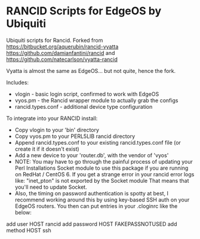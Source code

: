 RANCID Scripts for EdgeOS by Ubiquiti
======

Ubiquiti scripts for Rancid.  Forked from
https://bitbucket.org/aquerubin/rancid-vyatta
https://github.com/damianfantini/rancid and
https://github.com/natecarlson/vyatta-rancid

Vyatta is almost the same as EdgeOS... but not quite, hence the fork.

Includes:

* vlogin - basic login script, confirmed to work with EdgeOS
* vyos.pm - the Rancid wrapper module to actually grab the configs
* rancid.types.conf - additional device type configuration

To integrate into your RANCID install:

* Copy vlogin to your 'bin' directory
* Copy vyos.pm to your PERL5LIB rancid directory
* Append rancid.types.conf to your existing rancid.types.conf file (or create it if it doesn't exist)
* Add a new device to your 'router.db', with the vendor of 'vyos'
* NOTE: You may have to go through the painful process of updating your Perl Installations Socket module to use this package if you are running on RedHat / CentOS 6. If you get a strange error in your rancid error logs like: 
"inet_pton" is not exported by the Socket module
That means that you'll need to update Socket.
* Also, the timing on password authentication is spotty at best, I recommend working around this by using key-based SSH auth on your EdgeOS routers. You then can put entries in your .cloginrc like the below:

add user HOST rancid 
add password HOST FAKEPASSNOTUSED
add method HOST ssh
